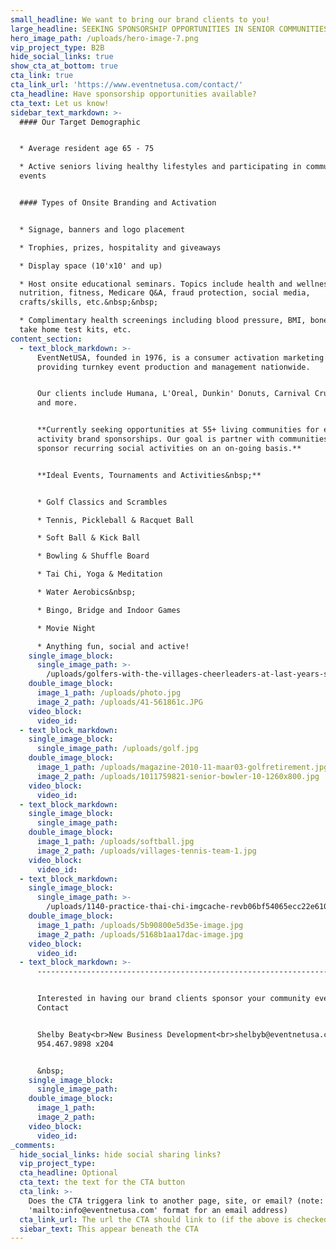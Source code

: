 ```yaml
---
small_headline: We want to bring our brand clients to you!
large_headline: SEEKING SPONSORSHIP OPPORTUNITIES IN SENIOR COMMUNITIES
hero_image_path: /uploads/hero-image-7.png
vip_project_type: B2B
hide_social_links: true
show_cta_at_bottom: true
cta_link: true
cta_link_url: 'https://www.eventnetusa.com/contact/'
cta_headline: Have sponsorship opportunities available?
cta_text: Let us know!
sidebar_text_markdown: >-
  #### Our Target Demographic


  * Average resident age 65 - 75

  * Active seniors living healthy lifestyles and participating in community
  events


  #### Types of Onsite Branding and Activation


  * Signage, banners and logo placement

  * Trophies, prizes, hospitality and giveaways

  * Display space (10'x10' and up)

  * Host onsite educational seminars. Topics include health and wellness,
  nutrition, fitness, Medicare Q&A, fraud protection, social media,
  crafts/skills, etc.&nbsp;&nbsp;

  * Complimentary health screenings including blood pressure, BMI, bone density,
  take home test kits, etc.
content_section:
  - text_block_markdown: >-
      EventNetUSA, founded in 1976, is a consumer activation marketing agency
      providing turnkey event production and management nationwide.


      Our clients include Humana, L'Oreal, Dunkin' Donuts, Carnival Cruise Line
      and more.


      **Currently seeking opportunities at 55+ living communities for event and
      activity brand sponsorships. Our goal is partner with communities to
      sponsor recurring social activities on an on-going basis.**


      **Ideal Events, Tournaments and Activities&nbsp;**


      * Golf Classics and Scrambles

      * Tennis, Pickleball & Racquet Ball

      * Soft Ball & Kick Ball

      * Bowling & Shuffle Board

      * Tai Chi, Yoga & Meditation

      * Water Aerobics&nbsp;

      * Bingo, Bridge and Indoor Games

      * Movie Night

      * Anything fun, social and active!
    single_image_block:
      single_image_path: >-
        /uploads/golfers-with-the-villages-cheerleaders-at-last-years-st--jude-golf-tournament.jpg
    double_image_block:
      image_1_path: /uploads/photo.jpg
      image_2_path: /uploads/41-561861c.JPG
    video_block:
      video_id:
  - text_block_markdown:
    single_image_block:
      single_image_path: /uploads/golf.jpg
    double_image_block:
      image_1_path: /uploads/magazine-2010-11-maar03-golfretirement.jpg
      image_2_path: /uploads/1011759821-senior-bowler-10-1260x800.jpg
    video_block:
      video_id:
  - text_block_markdown:
    single_image_block:
      single_image_path:
    double_image_block:
      image_1_path: /uploads/softball.jpg
      image_2_path: /uploads/villages-tennis-team-1.jpg
    video_block:
      video_id:
  - text_block_markdown:
    single_image_block:
      single_image_path: >-
        /uploads/1140-practice-thai-chi-imgcache-revb06bf54065ecc22e610212d93d25ed24.jpg
    double_image_block:
      image_1_path: /uploads/5b90800e5d35e-image.jpg
      image_2_path: /uploads/5168b1aa17dac-image.jpg
    video_block:
      video_id:
  - text_block_markdown: >-
      ------------------------------------------------------------------------------------------------------------


      Interested in having our brand clients sponsor your community events?
      Contact


      Shelby Beaty<br>New Business Development<br>shelbyb@eventnetusa.com<br>(O)
      954.467.9898 x204


      &nbsp;
    single_image_block:
      single_image_path:
    double_image_block:
      image_1_path:
      image_2_path:
    video_block:
      video_id:
_comments:
  hide_social_links: hide social sharing links?
  vip_project_type:
  cta_headline: Optional
  cta_text: the text for the CTA button
  cta_link: >-
    Does the CTA triggera link to another page, site, or email? (note: use
    'mailto:info@eventnetusa.com' format for an email address)
  cta_link_url: The url the CTA should link to (if the above is checked)
  siebar_text: This appear beneath the CTA
---
```

